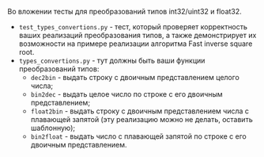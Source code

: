 Во вложении тесты для преобразований типов int32/uint32 и float32.

* `test_types_convertions.py` - тест, который проверяет корректность ваших реализаций преобразования типов, а также демонстрирует их возможности на примере реализации алгоритма Fast inverse square root.
* `types_convertions.py` - тут должны быть ваши функции преобразований типов:
    * `dec2bin` - выдать строку с двоичным представлением целого числа;
    * `bin2dec` - выдать целое число по строке с его двоичным представлением;
    * `float2bin` - выдать строку с двоичным представлением числа с плавающей запятой (эту реализацию можно не делать, оставить шаблонную);
    * `bin2float` - выдать число с плавающей запятой по строке с его двоичным представлением.
